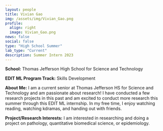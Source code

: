 ```yaml
---
layout: people
title: Vivian Gao
img: /assets/img/Vivian_Gao.png
profile:
  align: right
  image: Vivian_Gao.png
news: false
social: false
type: "High School Summer"
lab_type: "Current"
description: Summer Intern 2023
---
```


**School:** Thomas Jefferson High School for Science and Technology

**EDIT ML Program Track:**
Skills Development

**About Me:**
I am a current senior at Thomas Jefferson HS for Science and Technology and am passionate about research! I have conducted a few research projects in this past and am excited to conduct more research this summer through this EDIT ML internship. In my free time, I enjoy watching reading, watching kdramas, and handing out with friends.

**Project/Research Interests:**
I am interested in researching and doing a project on pathology, quantitative biomedical science, or epidemiology.
    